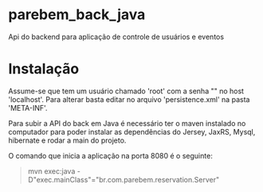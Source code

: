 # parebem_back_java
Api do backend para aplicação de controle de usuários e eventos

# Instalação
Assume-se que tem um usuário chamado 'root' com a senha "" no host 'localhost'. Para alterar basta editar no arquivo 'persistence.xml' na pasta 'META-INF'.

Para subir a API do back em Java é necessário ter o maven instalado no computador para poder instalar as dependências do Jersey, JaxRS, Mysql, hibernate e rodar a main do projeto.  
  
    
    
O comando que inicia a aplicação na porta 8080 é o seguinte:
> mvn exec:java -D"exec.mainClass"="br.com.parebem.reservation.Server"
